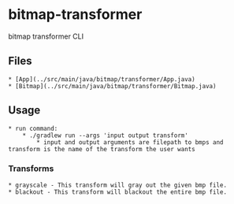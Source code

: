 # bitmap-transformer
bitmap transformer CLI

## Files
    * [App](../src/main/java/bitmap/transformer/App.java)
    * [Bitmap](../src/main/java/bitmap/transformer/Bitmap.java)

## Usage
    * run command:
        * ./gradlew run --args 'input output transform'
            * input and output arguments are filepath to bmps and transform is the name of the transform the user wants


### Transforms
    * grayscale - This transform will gray out the given bmp file.
    * blackout - This transform will blackout the entire bmp file.
